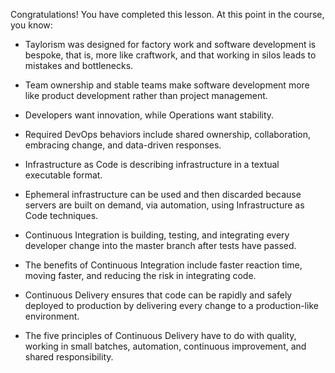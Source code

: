 Congratulations! You have completed this lesson. At this point in the course, you know:

- Taylorism was designed for factory work and software development is bespoke, that is, more like craftwork, and that working in silos leads to mistakes and bottlenecks.
    
- Team ownership and stable teams make software development more like product development rather than project management.
    
- Developers want innovation, while Operations want stability.
    
- Required DevOps behaviors include shared ownership, collaboration, embracing change, and data-driven responses.
    
- Infrastructure as Code is describing infrastructure in a textual executable format.
    
- Ephemeral infrastructure can be used and then discarded because servers are built on demand, via automation, using Infrastructure as Code techniques.
    
- Continuous Integration is building, testing, and integrating every developer change into the master branch after tests have passed.
    
- The benefits of Continuous Integration include faster reaction time, moving faster, and reducing the risk in integrating code.
    
- Continuous Delivery ensures that code can be rapidly and safely deployed to production by delivering every change to a production-like environment.
    
- The five principles of Continuous Delivery have to do with quality, working in small batches, automation, continuous improvement, and shared responsibility.
